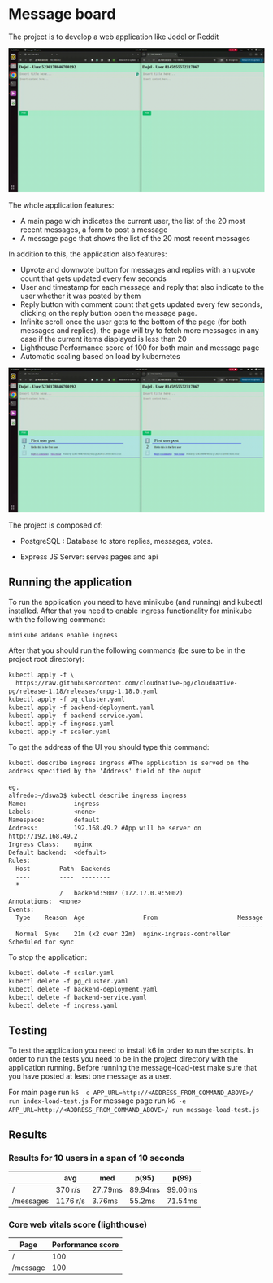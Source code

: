 # Message board
The project is to develop a web application like Jodel or Reddit

![](https://github.com/alifarjad/jodel-like/blob/main/demo2.gif)

The whole application features:
- A main page wich indicates the current user, the list of the 20 most recent messages, a form to post a message
- A message page that shows the list of the 20 most recent messages

In addition to this, the application also features:
- Upvote and downvote button for messages and replies with an upvote count that gets updated every few seconds 
- User and timestamp for each message and reply that also indicate to the user whether it was posted by them
- Reply button with comment count that gets updated every few seconds, clicking on the reply button open the message page.
- Infinite scroll once the user gets to the bottom of the page (for both messages and replies), the page will try to fetch more messages in any case if the current items displayed is less than 20
- Lighthouse Performance score of 100 for both main and message page
- Automatic scaling based on load by kubernetes

![](https://github.com/alifarjad/jodel-like/blob/main/demo1.gif)

The project is composed of:
- PostgreSQL : Database to store replies, messages, votes.

- Express JS Server: serves pages and api

## Running the application
To run the application you need to have minikube (and running) and kubectl installed. After that you need to enable ingress functionality for minikube with the following command:
```
minikube addons enable ingress
```

After that you should run the following commands (be sure to be in the project root directory):
```
kubectl apply -f \
  https://raw.githubusercontent.com/cloudnative-pg/cloudnative-pg/release-1.18/releases/cnpg-1.18.0.yaml
kubectl apply -f pg_cluster.yaml
kubectl apply -f backend-deployment.yaml
kubectl apply -f backend-service.yaml
kubectl apply -f ingress.yaml
kubectl apply -f scaler.yaml
```

To get the address of the UI you should type this command:

```
kubectl describe ingress ingress #The application is served on the address specified by the 'Address' field of the ouput

eg.
alfredo:~/dswa3$ kubectl describe ingress ingress
Name:             ingress
Labels:           <none>
Namespace:        default
Address:          192.168.49.2 #App will be server on http://192.168.49.2
Ingress Class:    nginx
Default backend:  <default>
Rules:
  Host        Path  Backends
  ----        ----  --------
  *           
              /   backend:5002 (172.17.0.9:5002)
Annotations:  <none>
Events:
  Type    Reason  Age                From                      Message
  ----    ------  ----               ----                      -------
  Normal  Sync    21m (x2 over 22m)  nginx-ingress-controller  Scheduled for sync

```

To stop the application:

```
kubectl delete -f scaler.yaml
kubectl delete -f pg_cluster.yaml
kubectl delete -f backend-deployment.yaml
kubectl delete -f backend-service.yaml
kubectl delete -f ingress.yaml
```

## Testing
To test the application you need to install k6 in order to run the scripts. In order to run the tests you need to be in the project directory with the application running. Before running the message-load-test make sure that you have posted at least one message as a user.

For main page run `k6 -e APP_URL=http://<ADDRESS_FROM_COMMAND_ABOVE>/ run index-load-test.js`
For message page run `k6 -e APP_URL=http://<ADDRESS_FROM_COMMAND_ABOVE>/ run message-load-test.js`

## Results
### Results for 10 users in a span of 10 seconds
|           |   avg  |   med  |   p(95) | p(99) |
| --------- | ------ | ------ | ------- | ----- |
| /     | 370 r/s | 27.79ms | 89.94ms | 99.06ms |
| /messages| 1176 r/s | 3.76ms | 55.2ms | 71.54ms |
### Core web vitals score (lighthouse)

| Page | Performance score |
| ----------- | --- |
| / | 100 |
| /message | 100 |
